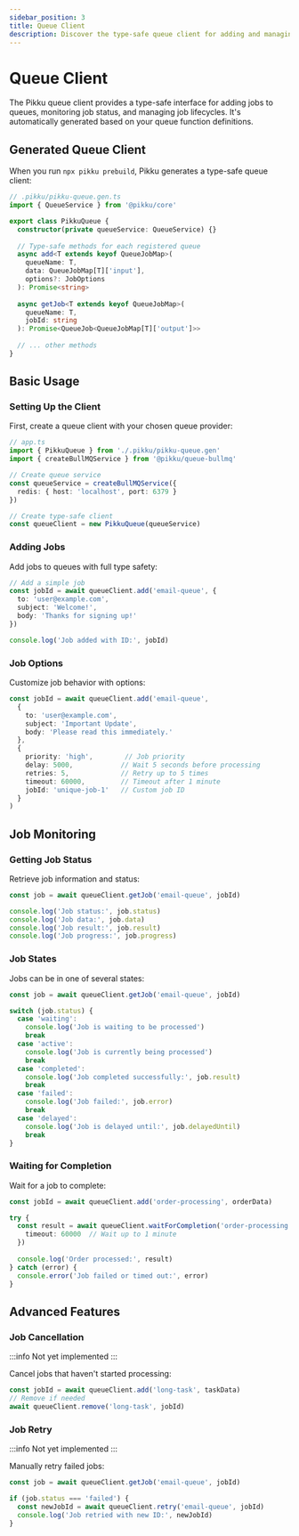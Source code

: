 ```yaml
---
sidebar_position: 3
title: Queue Client
description: Discover the type-safe queue client for adding and managing jobs
---
```


<AIDisclaimer />


# Queue Client

The Pikku queue client provides a type-safe interface for adding jobs to queues, monitoring job status, and managing job lifecycles. It's automatically generated based on your queue function definitions.

## Generated Queue Client

When you run `npx pikku prebuild`, Pikku generates a type-safe queue client:

```typescript
// .pikku/pikku-queue.gen.ts
import { QueueService } from '@pikku/core'

export class PikkuQueue {
  constructor(private queueService: QueueService) {}
  
  // Type-safe methods for each registered queue
  async add<T extends keyof QueueJobMap>(
    queueName: T,
    data: QueueJobMap[T]['input'],
    options?: JobOptions
  ): Promise<string>
  
  async getJob<T extends keyof QueueJobMap>(
    queueName: T,
    jobId: string
  ): Promise<QueueJob<QueueJobMap[T]['output']>>
  
  // ... other methods
}
```

## Basic Usage

### Setting Up the Client

First, create a queue client with your chosen queue provider:

```typescript
// app.ts
import { PikkuQueue } from './.pikku/pikku-queue.gen'
import { createBullMQService } from '@pikku/queue-bullmq'

// Create queue service
const queueService = createBullMQService({
  redis: { host: 'localhost', port: 6379 }
})

// Create type-safe client
const queueClient = new PikkuQueue(queueService)
```

### Adding Jobs

Add jobs to queues with full type safety:

```typescript
// Add a simple job
const jobId = await queueClient.add('email-queue', {
  to: 'user@example.com',
  subject: 'Welcome!',
  body: 'Thanks for signing up!'
})

console.log('Job added with ID:', jobId)
```

### Job Options

Customize job behavior with options:

```typescript
const jobId = await queueClient.add('email-queue', 
  {
    to: 'user@example.com',
    subject: 'Important Update',
    body: 'Please read this immediately.'
  },
  {
    priority: 'high',        // Job priority
    delay: 5000,            // Wait 5 seconds before processing
    retries: 5,             // Retry up to 5 times
    timeout: 60000,         // Timeout after 1 minute
    jobId: 'unique-job-1'   // Custom job ID
  }
)
```

## Job Monitoring

### Getting Job Status

Retrieve job information and status:

```typescript
const job = await queueClient.getJob('email-queue', jobId)

console.log('Job status:', job.status)
console.log('Job data:', job.data)
console.log('Job result:', job.result)
console.log('Job progress:', job.progress)
```

### Job States

Jobs can be in one of several states:

```typescript
const job = await queueClient.getJob('email-queue', jobId)

switch (job.status) {
  case 'waiting':
    console.log('Job is waiting to be processed')
    break
  case 'active':
    console.log('Job is currently being processed')
    break
  case 'completed':
    console.log('Job completed successfully:', job.result)
    break
  case 'failed':
    console.log('Job failed:', job.error)
    break
  case 'delayed':
    console.log('Job is delayed until:', job.delayedUntil)
    break
}
```

### Waiting for Completion

Wait for a job to complete:

```typescript
const jobId = await queueClient.add('order-processing', orderData)

try {
  const result = await queueClient.waitForCompletion('order-processing', jobId, {
    timeout: 60000  // Wait up to 1 minute
  })
  
  console.log('Order processed:', result)
} catch (error) {
  console.error('Job failed or timed out:', error)
}
```

## Advanced Features

### Job Cancellation

:::info
Not yet implemented
:::

Cancel jobs that haven't started processing:

```typescript
const jobId = await queueClient.add('long-task', taskData)
// Remove if needed
await queueClient.remove('long-task', jobId)
```

### Job Retry

:::info
Not yet implemented
:::

Manually retry failed jobs:

```typescript
const job = await queueClient.getJob('email-queue', jobId)

if (job.status === 'failed') {
  const newJobId = await queueClient.retry('email-queue', jobId)
  console.log('Job retried with new ID:', newJobId)
}
```
